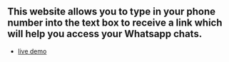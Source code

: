 ## This website allows you to type in your phone number into the text box to receive a link which will help you access your Whatsapp chats. 
- [live demo](https://manjot499.github.io/Whatsapp-Link-Generator/)
  
